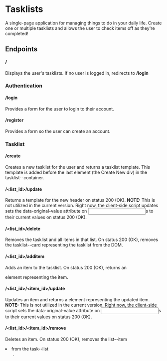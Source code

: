 # Tasklists

A single-page application for managing things to do in your daily life. Create one or multiple tasklists and allows the user to check items off as they're completed!

## Endpoints

#### /

Displays the user's tasklists. If no user is logged in, redirects to **/login**

### Authentication

#### /login

Provides a form for the user to login to their account.

#### /register

Provides a form so the user can create an account.

### Tasklist

#### /create

Creates a new tasklist for the user and returns a tasklist template.  This template is added before the last element (the Create New div) in the tasklist--container.

#### /<list_id>/update

Returns a template for the new header on status 200 (OK). **NOTE:** This is not utilized in the current version.  Right now, the client-side script updates sets the data-original-value attribute on <input>s to their current values on status 200 (OK).

#### /<list_id>/delete

Removes the tasklist and all items in that list. On status 200 (OK), removes the tasklist--card representing the tasklist from the DOM.

#### /<list_id>/additem

Adds an item to the tasklist. On status 200 (OK), returns an <form> element representing the item. 

#### /<list_id>/<item_id>/update

Updates an item and returns a <form> element representing the updated item. **NOTE:** This is not utilized in the current version. Right now, the client-side script sets the data-original-value attribute on <input>s to their current values on status 200 (OK).

#### /<list_id>/<item_id>/remove

Deletes an item. On status 200 (OK), removes the list--item <li> from the task--list <ul>.
